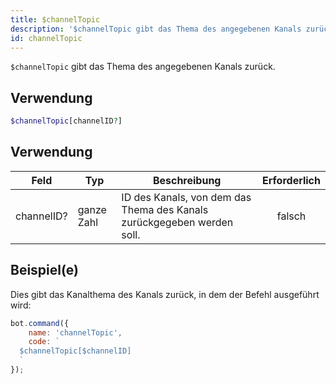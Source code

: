 ```yaml
---
title: $channelTopic
description: '$channelTopic gibt das Thema des angegebenen Kanals zurück.'
id: channelTopic
---
```


`$channelTopic` gibt das Thema des angegebenen Kanals zurück.

## Verwendung

```php
$channelTopic[channelID?]
```

## Verwendung

| Feld       | Typ        | Beschreibung                                                           | Erforderlich |
| ---------- | ---------- | ---------------------------------------------------------------------- |:------------:|
| channelID? | ganze Zahl | ID des Kanals, von dem das Thema des Kanals zurückgegeben werden soll. |    falsch    |

## Beispiel(e)

Dies gibt das Kanalthema des Kanals zurück, in dem der Befehl ausgeführt wird:

```javascript
bot.command({
    name: 'channelTopic',
    code: `
  $channelTopic[$channelID]
  `
});
```